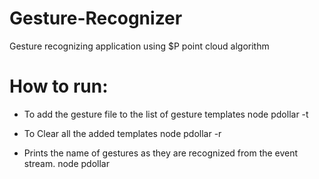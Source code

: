 # Gesture-Recognizer
Gesture recognizing application using $P point cloud algorithm

# How to run:
 - To add the gesture file to the list of gesture templates 
	node pdollar -t <gesturefile>
	
 - To Clear all the added templates 
	node pdollar -r
	
 - Prints the name of gestures as they are recognized from the event stream. 
	node pdollar <eventstream>



